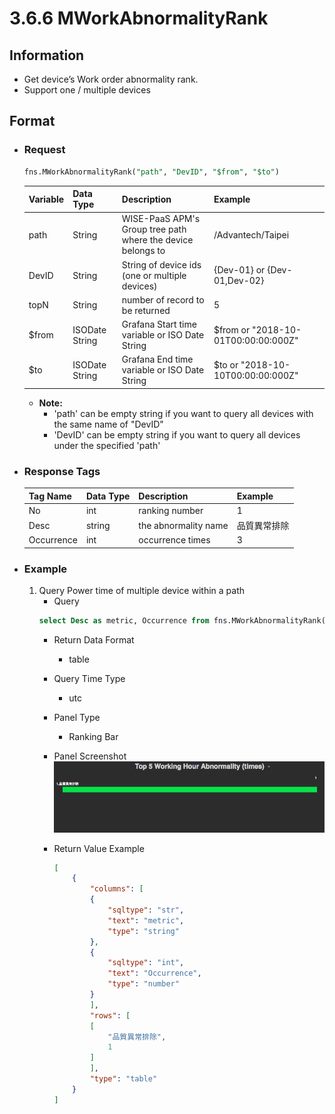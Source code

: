 # 3.6.6 MWorkAbnormalityRank

## Information

* Get device’s Work order abnormality rank.
* Support one / multiple devices


## Format

* ### Request

  ```sql
  fns.MWorkAbnormalityRank("path", "DevID", "$from", "$to")
  ```

  | Variable | Data Type | Description | Example |
  | :--- | :--- | :--- | :---|
  | path | String | WISE-PaaS APM's Group tree path<br>where the device belongs to | /Advantech/Taipei |
  | DevID | String | String of device ids \(one or multiple devices\) | {Dev-01} or {Dev-01,Dev-02} |
  | topN | String | number of record to be returned | 5 |
  | $from | ISODate String | Grafana Start time variable or ISO Date String | $from or "2018-10-01T00:00:00:000Z" |
  | $to | ISODate String | Grafana End time variable or ISO Date String | $to or "2018-10-10T00:00:00:000Z" |

  - **Note:**
    - 'path' can be empty string if you want to query all devices with the same name of "DevID"
    - 'DevID' can be empty string if you want to query all devices under the specified 'path'


* ### Response Tags

  | Tag Name | Data Type | Description | Example |
  | :--- | :--- | :--- | :--- |
  | No | int | ranking number | 1 |
  | Desc | string | the abnormality name | 品質異常排除 |
  | Occurrence | int | occurrence times | 3 |

* ### Example
    1. Query Power time of multiple device within a path
        - Query
        ```sql
        select Desc as metric, Occurrence from fns.MWorkAbnormalityRank("$Group/$Factory/$Category", "", "5", "$from", "$to" )
        ```
        - Return Data Format
            * table
        - Query Time Type
            * utc
        - Panel Type
            * Ranking Bar
        - Panel Screenshot
            ![](/images/3.6.6-MWorkAbnormalityRank.png)

        - Return Value Example
            ```json
            [
                {
                    "columns": [
                    {
                        "sqltype": "str",
                        "text": "metric",
                        "type": "string"
                    },
                    {
                        "sqltype": "int",
                        "text": "Occurrence",
                        "type": "number"
                    }
                    ],
                    "rows": [
                    [
                        "品質異常排除",
                        1
                    ]
                    ],
                    "type": "table"
                }
            ]

            ```

